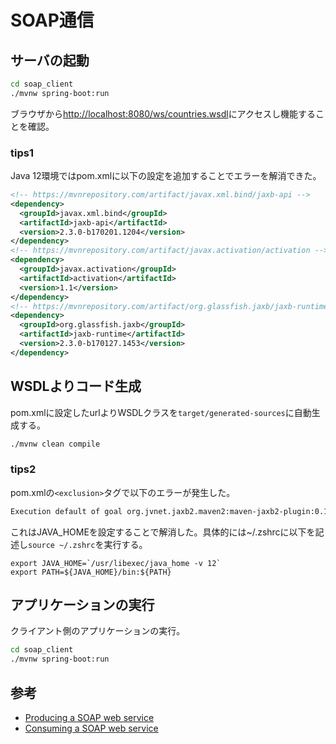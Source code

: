 # SOAP通信

## サーバの起動

```sh
cd soap_client
./mvnw spring-boot:run
```

ブラウザから[http://localhost:8080/ws/countries.wsdl](http://localhost:8080/ws/countries.wsdl)にアクセスし機能することを確認。

### tips1

Java 12環境ではpom.xmlに以下の設定を追加することでエラーを解消できた。

```xml
<!-- https://mvnrepository.com/artifact/javax.xml.bind/jaxb-api -->
<dependency>
  <groupId>javax.xml.bind</groupId>
  <artifactId>jaxb-api</artifactId>
  <version>2.3.0-b170201.1204</version>
</dependency>
<!-- https://mvnrepository.com/artifact/javax.activation/activation -->
<dependency>
  <groupId>javax.activation</groupId>
  <artifactId>activation</artifactId>
  <version>1.1</version>
</dependency>
<!-- https://mvnrepository.com/artifact/org.glassfish.jaxb/jaxb-runtime -->
<dependency>
  <groupId>org.glassfish.jaxb</groupId>
  <artifactId>jaxb-runtime</artifactId>
  <version>2.3.0-b170127.1453</version>
</dependency>
```

## WSDLよりコード生成

pom.xmlに設定したurlよりWSDLクラスを`target/generated-sources`に自動生成する。

```sh
./mvnw clean compile
```

### tips2

pom.xmlの`<exclusion>`タグで以下のエラーが発生した。

```sh
Execution default of goal org.jvnet.jaxb2.maven2:maven-jaxb2-plugin:0.14.0:generate failed.
```

これはJAVA_HOMEを設定することで解消した。具体的には~/.zshrcに以下を記述し`source ~/.zshrc`を実行する。

```vim
export JAVA_HOME=`/usr/libexec/java_home -v 12`
export PATH=${JAVA_HOME}/bin:${PATH}
```

## アプリケーションの実行

クライアント側のアプリケーションの実行。

```sh
cd soap_client
./mvnw spring-boot:run
```

## 参考

- [Producing a SOAP web service](https://spring.io/guides/gs/producing-web-service/)
- [Consuming a SOAP web service](https://spring.io/guides/gs/consuming-web-service/)
